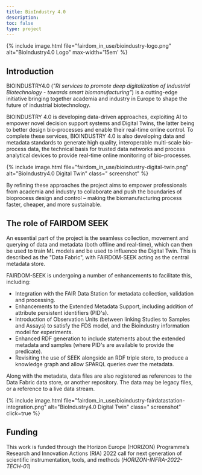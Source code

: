 ```yaml
---
title: BioIndustry 4.0
description: 
toc: false
type: project
---
```


{% include image.html file="fairdom_in_use/bioindustry-logo.png" alt="BioIndustry4.0 Logo" max-width='15em' %}

## Introduction

BIOINDUSTRY4.0 (_"RI services to promote deep digitalization of Industrial Biotechnology - towards smart
biomanufacturing”_) is a cutting-edge initiative bringing together academia and industry in Europe to shape the future
of industrial biotechnology.

BIOINDUSTRY 4.0 is developing data-driven approaches, exploiting AI to empower novel decision support systems and
Digital Twins, the latter being to better design bio-processes and enable their real-time online control. To complete these
services, BIOINDUSTRY 4.0 is also developing data and metadata standards to generate high quality, interoperable
multi-scale bio-process data, the technical basis for trusted data networks and process analytical devices to provide
real-time online monitoring of bio-processes.

{% include image.html file="fairdom_in_use/bioindustry-digital-twin.png" alt="BioIndustry4.0 Digital Twin" class="
screenshot" %}

By refining these approaches the project aims to empower professionals from academia and industry to collaborate and
push the boundaries of bioprocess design and control – making the biomanufacturing process faster, cheaper, and more
sustainable.

## The role of FAIRDOM SEEK

An essential part of the project is the seamless collection, movement and querying of data and metadata (both offline
and real-time), which can then be used to train
ML models and be used to influence the Digital Twin. This is described as the "Data Fabric", with FAIRDOM-SEEK acting as
the central metadata store.

FAIRDOM-SEEK is undergoing a number of enhancements to facilitate this, including:

* Integration with the FAIR Data Station for metadata collection, validation and processing.
* Enhancements to the Extended Metadata Support, including addition of attribute persistent identifiers (PID's).
* Introduction of Observation Units (between linking Studies to Samples and Assays) to satisfy the FDS model, and the
  Bioindustry information model for experiments.
* Enhanced RDF generation to include statements about the extended metadata and samples (where PID's are available to
  provide the predicate).
* Revisiting the use of SEEK alongside an RDF triple store, to produce a knowledge graph and allow SPARQL queries over
  the metadata.

Along with the metadata, data files are also registered as references to the Data Fabric data store, or another
repository. The data may be legacy files, or a reference to a live data stream.

{% include image.html file="fairdom_in_use/bioindustry-fairdatastation-integration.png" alt="BioIndustry4.0 Digital Twin" class="
screenshot" click=true %}

## Funding

This work is funded through the Horizon Europe (HORIZON) Programme’s Research and Innovation Actions (RIA) 2022 call for next generation of
scientific instrumentation, tools, and methods (_HORIZON-INFRA-2022-TECH-01_)

